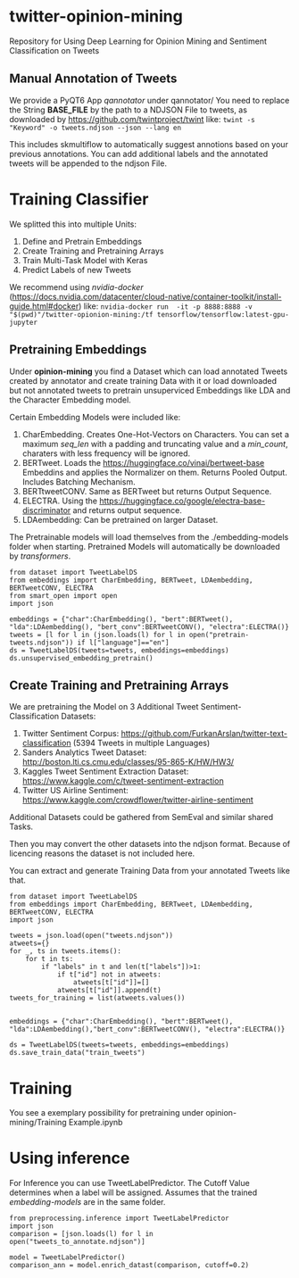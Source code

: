 # twitter-opinion-mining
Repository for Using Deep Learning for Opinion Mining and Sentiment Classification on Tweets

## Manual Annotation of Tweets
We provide a PyQT6 App *qannotator* under qannotator/
You need to replace the String **BASE_FILE** by the path to a NDJSON File to tweets, as downloaded by https://github.com/twintproject/twint like:
`twint -s "Keyword" -o tweets.ndjson --json --lang en`

This includes skmultiflow to automatically suggest annotions based on your previous annotations. You can add additional labels and the annotated tweets will be appended to the ndjson File.

# Training Classifier
We splitted this into multiple Units:

1. Define and Pretrain Embeddings
2. Create Training and Pretraining Arrays
3. Train Multi-Task Model with Keras
4. Predict Labels of new Tweets

We recommend using *nvidia-docker*  (https://docs.nvidia.com/datacenter/cloud-native/container-toolkit/install-guide.html#docker) like:
`nvidia-docker run  -it -p 8888:8888 -v "$(pwd)"/twitter-opionion-mining:/tf tensorflow/tensorflow:latest-gpu-jupyter`


## Pretraining Embeddings
Under **opinion-mining** you find a Dataset which can load annotated Tweets created by annotator and create training Data with it or load downloaded but not annotated tweets to pretrain unsuperviced Embeddings like LDA and the Character Embedding model.

Certain Embedding Models were included like:

1. CharEmbedding. Creates One-Hot-Vectors on Characters. You can set a maximum *seq_len* with a padding and truncating value and a *min_count*, charaters with less frequency will be ignored.
2. BERTweet. Loads the https://huggingface.co/vinai/bertweet-base Embeddins and applies the Normalizer on them. Returns Pooled Output. Includes Batching Mechanism.
3. BERTtweetCONV. Same as BERTweet but returns Output Sequence.
4. ELECTRA. Using the https://huggingface.co/google/electra-base-discriminator and returns output sequence.
5. LDAembedding: Can be pretrained on larger Dataset.

The Pretrainable models will load themselves from the ./embedding-models folder when starting. Pretrained Models will automatically be downloaded by *transformers*.

```
from dataset import TweetLabelDS
from embeddings import CharEmbedding, BERTweet, LDAembedding, BERTweetCONV, ELECTRA
from smart_open import open
import json

embeddings = {"char":CharEmbedding(), "bert":BERTweet(), "lda":LDAembedding(), "bert_conv":BERTweetCONV(), "electra":ELECTRA()}
tweets = [l for l in (json.loads(l) for l in open("pretrain-tweets.ndjson")) if l["language"]=="en"]
ds = TweetLabelDS(tweets=tweets, embeddings=embeddings)
ds.unsupervised_embedding_pretrain()
```

## Create Training and Pretraining Arrays

We are pretraining the Model on 3 Additional Tweet Sentiment-Classification Datasets:

1. Twitter Sentiment Corpus: https://github.com/FurkanArslan/twitter-text-classification (5394 Tweets in multiple Languages)
2. Sanders Analytics Tweet Dataset: http://boston.lti.cs.cmu.edu/classes/95-865-K/HW/HW3/
3. Kaggles Tweet Sentiment Extraction Dataset: https://www.kaggle.com/c/tweet-sentiment-extraction
4. Twitter US Airline Sentiment: https://www.kaggle.com/crowdflower/twitter-airline-sentiment

Additional Datasets could be gathered from SemEval and similar shared Tasks.

Then you may convert the other datasets into the ndjson format. Because of licencing reasons the dataset is not included here.

You can extract and generate Training Data from your annotated Tweets like that.
```
from dataset import TweetLabelDS
from embeddings import CharEmbedding, BERTweet, LDAembedding, BERTweetCONV, ELECTRA
import json

tweets = json.load(open("tweets.ndjson"))
atweets={}
for _, ts in tweets.items():
    for t in ts:        
        if "labels" in t and len(t["labels"])>1:
            if t["id"] not in atweets:
                atweets[t["id"]]=[]
            atweets[t["id"]].append(t)
tweets_for_training = list(atweets.values())


embeddings = {"char":CharEmbedding(), "bert":BERTweet(), "lda":LDAembedding(),"bert_conv":BERTweetCONV(), "electra":ELECTRA()}

ds = TweetLabelDS(tweets=tweets, embeddings=embeddings)
ds.save_train_data("train_tweets") 
```

# Training

You see a exemplary possibility for pretraining under opinion-mining/Training Example.ipynb

# Using inference

For Inference you can use TweetLabelPredictor. The Cutoff Value determines when a label will be assigned.
Assumes that the trained *embedding-models* are in the same folder.

```
from preprocessing.inference import TweetLabelPredictor
import json
comparison = [json.loads(l) for l in open("tweets_to_annotate.ndjson")]

model = TweetLabelPredictor()
comparison_ann = model.enrich_datast(comparison, cutoff=0.2)
```
